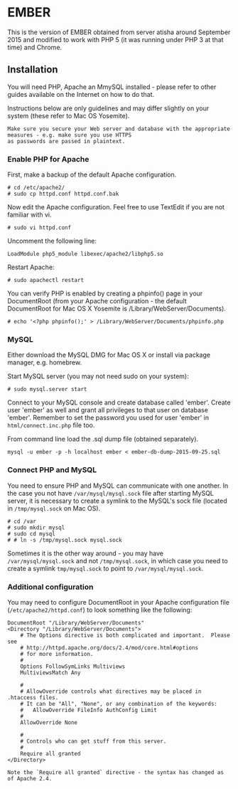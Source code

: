 # EMBER
This is the version of EMBER obtained from server atisha around September 2015 and modified to work with PHP 5 (it was running under PHP 3 at that time) and Chrome.

## Installation

You will need PHP, Apache an MmySQL installed - please refer to other guides available on the Internet on how to do that. 

Instructions below are only guidelines and may differ slightly on your system (these refer to Mac OS Yosemite).

```
Make sure you secure your Web server and database with the appropriate measures - e.g. make sure you use HTTPS 
as passwords are passed in plaintext.
```

### Enable PHP for Apache

First, make a backup of the default Apache configuration.

```
# cd /etc/apache2/
# sudo cp httpd.conf httpd.conf.bak
```

Now edit the Apache configuration. Feel free to use TextEdit if you are not familiar with vi.

```
# sudo vi httpd.conf
```

Uncomment the following line:

```
LoadModule php5_module libexec/apache2/libphp5.so
```

Restart Apache:

```
# sudo apachectl restart
```

You can verify PHP is enabled by creating a phpinfo() page in your DocumentRoot (from your Apache configuration - the default DocumentRoot for Mac OS X Yosemite is /Library/WebServer/Documents).

```
# echo '<?php phpinfo();' > /Library/WebServer/Documents/phpinfo.php
```

### MySQL

Either download the MySQL DMG for Mac OS X or install via package manager, e.g. homebrew.

Start MySQL server (you may not need sudo on your system):

```
# sudo mysql.server start
```

Connect to your MySQL console and create database called 'ember'. Create user 'ember' as well and grant all privileges to that user on database 'ember'. Remember to set the password you used for user 'ember' in `html/connect.inc.php` file too.

From command line load the .sql dump file (obtained separately).

```
mysql -u ember -p -h localhost ember < ember-db-dump-2015-09-25.sql
```

### Connect PHP and MySQL
You need to ensure PHP and MySQL can communicate with one another. In the case you not have `/var/mysql/mysql.sock` file after starting MySQL server, it is necessary to create a symlink to the MySQL's sock file (located in `/tmp/mysql.sock` on Mac OS).

```
# cd /var 
# sudo mkdir mysql
# sudo cd mysql
# # ln -s /tmp/mysql.sock mysql.sock
```

Sometimes it is the other way around - you may have `/var/mysql/mysql.sock` and not `/tmp/mysql.sock`, in which case you need to create a symlink `tmp/mysql.sock` to point to `/var/mysql/mysql.sock`.

### Additional configuration 

You may need to configure DocumentRoot in your Apache configuration file (`/etc/apache2/httpd.conf`) to look something like the following:

```
DocumentRoot "/Library/WebServer/Documents"
<Directory "/Library/WebServer/Documents">
    # The Options directive is both complicated and important.  Please see
    # http://httpd.apache.org/docs/2.4/mod/core.html#options
    # for more information.
    #
    Options FollowSymLinks Multiviews
    MultiviewsMatch Any

    #
    # AllowOverride controls what directives may be placed in .htaccess files.
    # It can be "All", "None", or any combination of the keywords:
    #   AllowOverride FileInfo AuthConfig Limit
    #
    AllowOverride None

    #
    # Controls who can get stuff from this server.
    #
    Require all granted
</Directory>
```

```
Note the `Require all granted` directive - the syntax has changed as of Apache 2.4.
```
